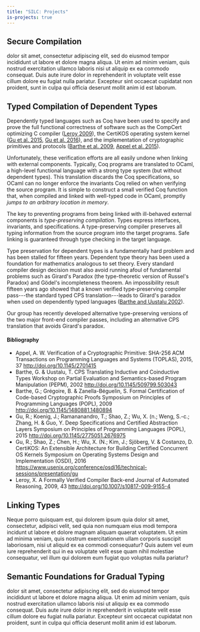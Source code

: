 ```yaml
---
title: "SILC: Projects"
is-projects: true
---
```


## Secure Compilation

dolor sit amet, consectetur adipiscing elit, sed do eiusmod tempor incididunt ut
labore et dolore magna aliqua. Ut enim ad minim veniam, quis nostrud
exercitation ullamco laboris nisi ut aliquip ex ea commodo consequat. Duis aute
irure dolor in reprehenderit in voluptate velit esse cillum dolore eu fugiat
nulla pariatur. Excepteur sint occaecat cupidatat non proident, sunt in culpa
qui officia deserunt mollit anim id est laborum. 

## Typed Compilation of Dependent Types
Dependently typed languages such as Coq have been used to specify and prove the full
functional correctness of software such as the CompCert optimizing C compiler ([Leroy 2009](#leroy2009)), the
CertiKOS operating system kernel ([Gu et al. 2015](#gu2015), [Gu et al. 2016](#gu2016)), and the
implementation of cryptographic primitives and protocols ([Barthe et al. 2009](#barthe2009), [Appel et
al. 2015](#appel2015)).

Unfortunately, these verification efforts are all easily undone when linking with external components.
Typically, Coq programs are translated to OCaml, a high-level functional language with a strong type
system (but without dependent types).
This translation discards the Coq specifications, so OCaml can no longer enforce the
invariants Coq relied on when verifying the source program.
It is simple to construct a small verified Coq function that, when compiled and linked with well-typed
code in OCaml, promptly *jumps to an arbitrary location in memory*.

The key to preventing programs from being linked with ill-behaved external components is
*type-preserving compilation*.
Types express interfaces, invariants, and specifications.
A type-preserving compiler preserves all typing information from the source program into the target
programs.
Safe linking is guaranteed through type checking in the target language.

Type preservation for dependent types is a fundamentally hard problem and has been stalled for fifteen
years.
Dependent type theory has been used a foundation for mathematics analogous to set theory.
Every standard compiler design decision must also avoid running afoul of fundamental problems such as
Girard's Paradox (the type-theoretic version of Russel's Paradox) and Gödel's incompleteness
theorem.
An impossibility result fifteen years ago showed that a known verified type-preserving compiler
pass---the standard typed CPS translation---leads to Girard's paradox when used on dependently typed
languages ([Barthe and Uustalu 2002](#barthe2002)).

Our group has recently developed alternative type-preserving versions of the two major front-end
compiler passes, including an alternative CPS translation that avoids Girard's paradox.

#### Bibliography
- <a name="appel2015">Appel, A. W.</a>
  Verification of a Cryptographic Primitive: SHA-256
  ACM Transactions on Programming Languages and Systems (TOPLAS), 2015, 37
  http://doi.org/10.1145/2701415
- <a name="barthe2002">Barthe, G. & Uustalu, T.</a>
  CPS Translating Inductive and Coinductive Types
  Workshop on Partial Evaluation and Semantics-based Program Manipulation (PEPM), 2002
  http://doi.org/10.1145/509799.503043
- <a name="barthe2009">Barthe, G.; Grégoire, B. & Zanella-Béguelin, S.</a>
  Formal Certification of Code-based Cryptographic Proofs
  Symposium on Principles of Programming Languages (POPL), 2009
  http://doi.org/10.1145/1480881.1480894
- <a name="gu2015">Gu, R.; Koenig, J.; Ramananandro, T.; Shao, Z.; Wu, X. (n.; Weng, S.-c.; Zhang, H. & Guo, Y.</a>
  Deep Specifications and Certified Abstraction Layers
  Symposium on Principles of Programming Languages (POPL), 2015
  http://doi.org/10.1145/2775051.2676975
- <a name="gu2016">Gu, R.; Shao, Z.; Chen, H.; Wu, X. (N.; Kim, J.; Sjöberg, V. & Costanzo, D.</a>
  CertiKOS: An Extensible Architecture for Building Certified Concurrent OS Kernels
  Symposium on Operating Systems Design and Implementation (OSDI), 2016
  https://www.usenix.org/conference/osdi16/technical-sessions/presentation/gu
- <a name="leroy2009">Leroy, X.</a>
  A Formally Verified Compiler Back-end
  Journal of Automated Reasoning, 2009, 43
  http://doi.org/10.1007/s10817-009-9155-4

## Linking Types 

Neque porro quisquam est, qui dolorem ipsum quia dolor sit amet, consectetur,
adipisci velit, sed quia non numquam eius modi tempora incidunt ut labore et
dolore magnam aliquam quaerat voluptatem. Ut enim ad minima veniam, quis nostrum
exercitationem ullam corporis suscipit laboriosam, nisi ut aliquid ex ea commodi
consequatur? Quis autem vel eum iure reprehenderit qui in ea voluptate velit
esse quam nihil molestiae consequatur, vel illum qui dolorem eum fugiat quo
voluptas nulla pariatur?
 
 
## Semantic Foundations for Gradual Typing

dolor sit amet, consectetur adipiscing elit, sed do eiusmod tempor incididunt ut
labore et dolore magna aliqua. Ut enim ad minim veniam, quis nostrud
exercitation ullamco laboris nisi ut aliquip ex ea commodo consequat. Duis aute
irure dolor in reprehenderit in voluptate velit esse cillum dolore eu fugiat
nulla pariatur. Excepteur sint occaecat cupidatat non proident, sunt in culpa
qui officia deserunt mollit anim id est laborum.



